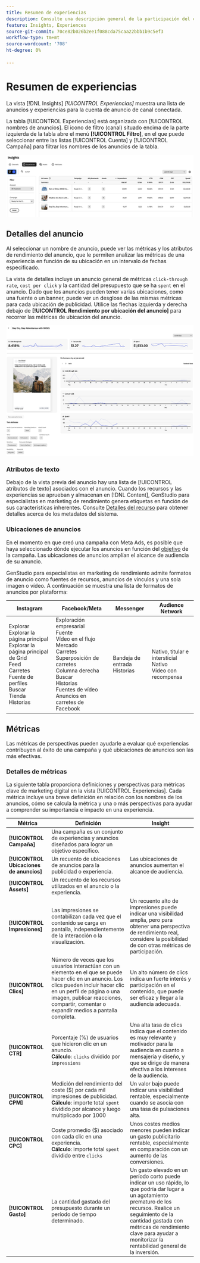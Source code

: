 ```yaml
---
title: Resumen de experiencias
description: Consulte una descripción general de la participación del cliente, el presupuesto y los gastos para obtener experiencias y el rendimiento de los recursos en Adobe GenStudio para especialistas en marketing de rendimiento.
feature: Insights, Experiences
source-git-commit: 70ce82b026b2ee1f088cda75caa22bbb1b9c5ef3
workflow-type: tm+mt
source-wordcount: '708'
ht-degree: 0%

---
```



# Resumen de experiencias

La vista [!DNL Insights] _[!UICONTROL Experiencias]_ muestra una lista de anuncios y experiencias para la cuenta de anuncio de canal conectada.

La tabla [!UICONTROL Experiencias] está organizada con [!UICONTROL nombres de anuncios]. El icono de filtro (canal) situado encima de la parte izquierda de la tabla abre el menú **[!UICONTROL Filtro]**, en el que puede seleccionar entre las listas [!UICONTROL Cuenta] y [!UICONTROL Campaña] para filtrar los nombres de los anuncios de la tabla.

![Filtro y tabla de experiencias](../../assets/insights-experiences-filter.png)

## Detalles del anuncio

Al seleccionar un nombre de anuncio, puede ver las métricas y los atributos de rendimiento del anuncio, que le permiten analizar las métricas de una experiencia en función de su ubicación en un intervalo de fechas especificado.

La vista de detalles incluye un anuncio general de métricas `click-through rate`, `cost per click` y la cantidad del presupuesto que se ha `spent` en el anuncio. Dado que los anuncios pueden tener varias ubicaciones, como una fuente o un banner, puede ver un desglose de las mismas métricas para cada ubicación de publicidad. Utilice las flechas izquierda y derecha debajo de **[!UICONTROL Rendimiento por ubicación del anuncio]** para recorrer las métricas de ubicación del anuncio.

![Detalles de anuncios con métricas y ubicaciones de anuncios](../../assets/insights-ad-details.png)

### Atributos de texto

Debajo de la vista previa del anuncio hay una lista de [!UICONTROL atributos de texto] asociados con el anuncio. Cuando los recursos y las experiencias se aprueban y almacenan en [!DNL Content], GenStudio para especialistas en marketing de rendimiento genera etiquetas en función de sus características inherentes. Consulte [Detalles del recurso](../content/asset-details.md#system-metadata) para obtener detalles acerca de los metadatos del sistema.

### Ubicaciones de anuncios

En el momento en que creó una campaña con Meta Ads, es posible que haya seleccionado dónde ejecutar los anuncios en función del [objetivo](channels.md#objectives) de la campaña. Las ubicaciones de anuncios amplían el alcance de audiencia de su anuncio.

GenStudio para especialistas en marketing de rendimiento admite formatos de anuncio como fuentes de recursos, anuncios de vínculos y una sola imagen o vídeo. A continuación se muestra una lista de formatos de anuncios por plataforma:

| Instagram | Facebook/Meta | Messenger | Audience Network |
| --- | --- | --- | --- |
| Explorar<br>Explorar la página principal<br>Explorar la página principal de Grid<br>Feed<br>Carretes<br>Fuente de perfiles<br>Buscar<br>Tienda<br>Historias | Exploración empresarial<br>Fuente<br>Vídeo en el flujo<br>Mercado<br>Carretes<br>Superposición de carretes<br>Columna derecha<br>Buscar<br>Historias<br>Fuentes de vídeo<br>Anuncios en carretes de Facebook | Bandeja de entrada<br>Historias | Nativo, titular e intersticial<br>Nativo<br>Vídeo con recompensa |

## Métricas

Las métricas de perspectivas pueden ayudarle a evaluar qué experiencias contribuyen al éxito de una campaña y qué ubicaciones de anuncios son las más efectivas.

### Detalles de métricas

La siguiente tabla proporciona definiciones y perspectivas para métricas clave de marketing digital en la vista [!UICONTROL Experiencias]. Cada métrica incluye una breve definición en relación con los nombres de los anuncios, cómo se calcula la métrica y una o más perspectivas para ayudar a comprender su importancia e impacto en una experiencia.

| Métrica | Definición | Insight |
| ---------------------- | ----------------------------- | -------------------------------- |
| **[!UICONTROL Campaña]** | Una campaña es un conjunto de experiencias y anuncios diseñados para lograr un objetivo específico. | |
| **[!UICONTROL Ubicaciones de anuncios]** | Un recuento de ubicaciones de anuncios para la publicidad o experiencia. | Las ubicaciones de anuncios aumentan el alcance de audiencia. |
| **[!UICONTROL Assets]** | Un recuento de los recursos utilizados en el anuncio o la experiencia. | |
| **[!UICONTROL Impresiones]** | Las impresiones se contabilizan cada vez que el contenido se carga en pantalla, independientemente de la interacción o la visualización. | Un recuento alto de impresiones puede indicar una visibilidad amplia, pero para obtener una perspectiva de rendimiento real, considere la posibilidad de con otras métricas de participación. |
| **[!UICONTROL Clics]** | Número de veces que los usuarios interactúan con un elemento en el que se puede hacer clic en un anuncio. Los clics pueden incluir hacer clic en un perfil de página o una imagen, publicar reacciones, compartir, comentar o expandir medios a pantalla completa. | Un alto número de clics indica un fuerte interés y participación en el contenido, que puede ser eficaz y llegar a la audiencia adecuada. |
| **[!UICONTROL CTR]** | Porcentaje (%) de usuarios que hicieron clic en un anuncio.<br>**Cálculo**: `clicks` dividido por `impressions` | Una alta tasa de clics indica que el contenido es muy relevante y motivador para la audiencia en cuanto a mensajería y diseño, y que se dirige de manera efectiva a los intereses de la audiencia. |
| **[!UICONTROL CPM]** | Medición del rendimiento del coste ($) por cada mil impresiones de publicidad.<br>**Cálculo**: importe total `spent` dividido por alcance y luego multiplicado por 1000 | Un valor bajo puede indicar una visibilidad rentable, especialmente cuando se asocia con una tasa de pulsaciones alta. |
| **[!UICONTROL CPC]** | Coste promedio ($) asociado con cada clic en una experiencia.<br>**Cálculo**: importe total `spent` dividido entre `clicks` | Unos costes medios menores pueden indicar un gasto publicitario rentable, especialmente en comparación con un aumento de las conversiones. |
| **[!UICONTROL Gasto]** | La cantidad gastada del presupuesto durante un período de tiempo determinado. | Un gasto elevado en un período corto puede indicar un uso rápido, lo que podría dar lugar a un agotamiento prematuro de los recursos. Realice un seguimiento de la cantidad gastada con métricas de rendimiento clave para ayudar a monitorizar la rentabilidad general de la inversión. |
